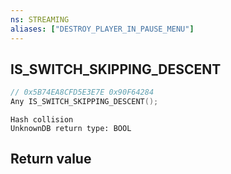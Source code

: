 ```yaml
---
ns: STREAMING
aliases: ["DESTROY_PLAYER_IN_PAUSE_MENU"]
---
```

## IS_SWITCH_SKIPPING_DESCENT

```c
// 0x5B74EA8CFD5E3E7E 0x90F64284
Any IS_SWITCH_SKIPPING_DESCENT();
```

```
Hash collision  
UnknownDB return type: BOOL
```


## Return value
